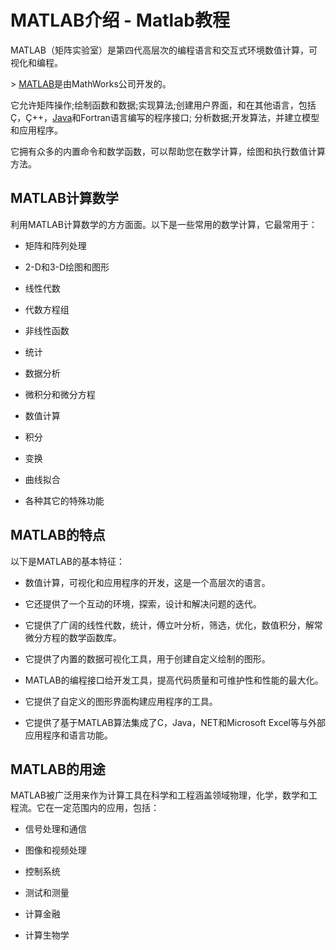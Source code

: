 # MATLAB介绍 - Matlab教程

MATLAB（矩阵实验室）是第四代高层次的编程语言和交互式环境数值计算，可视化和编程。

&gt; [MATLAB](http://www.yiibai.com/matlab)是由MathWorks公司开发的。

它允许矩阵操作;绘制函数和数据;实现算法;创建用户界面，和在其他语言，包括Ç，Ç++，[Java](http://www.yiibai.com/java)和Fortran语言编写的程序接口; 分析数据;开发算法，并建立模型和应用程序。

它拥有众多的内置命令和数学函数，可以帮助您在数学计算，绘图和执行数值计算方法。

## MATLAB计算数学

利用MATLAB计算数学的方方面面。以下是一些常用的数学计算，它最常用于：

*   矩阵和阵列处理

*   2-D和3-D绘图和图形

*   线性代数

*   代数方程组

*   非线性函数

*   统计

*   数据分析

*   微积分和微分方程

*   数值计算

*   积分

*   变换

*   曲线拟合

*   各种其它的特殊功能

## MATLAB的特点

以下是MATLAB的基本特征：

*   数值计算，可视化和应用程序的开发，这是一个高层次的语言。

*   它还提供了一个互动的环境，探索，设计和解决问题的迭代。

*   它提供了广阔的线性代数，统计，傅立叶分析，筛选，优化，数值积分，解常微分方程的数学函数库。

*   它提供了内置的数据可视化工具，用于创建自定义绘制的图形。

*   MATLAB的编程接口给开发工具，提高代码质量和可维护性和性能的最大化。

*   它提供了自定义的图形界面构建应用程序的工具。

*   它提供了基于MATLAB算法集成了C，Java，NET和Microsoft Excel等与外部应用程序和语言功能。

## MATLAB的用途

MATLAB被广泛用来作为计算工具在科学和工程涵盖领域物理，化学，数学和工程流。它在一定范围内的应用，包括：

*   信号处理和通信

*   图像和视频处理

*   控制系统

*   测试和测量

*   计算金融

*   计算生物学

 